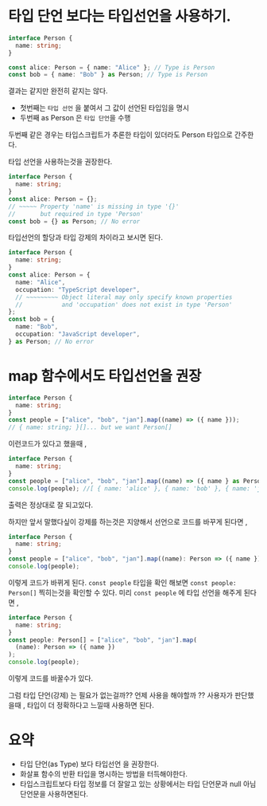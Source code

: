 # 타입 단언 보다는 타입선언을 사용하기.

```ts
interface Person {
  name: string;
}

const alice: Person = { name: "Alice" }; // Type is Person
const bob = { name: "Bob" } as Person; // Type is Person
```

결과는 같지만 완전히 같지는 않다.

- 첫번째는 `타입 선언` 을 붙여서 그 값이 선언된 타입임을 명시
- 두번째 as Person 은 `타입 단언`을 수행

두번째 같은 경우는 타입스크립트가 추론한 타입이 있더라도 Person 타입으로 간주한다.

타입 선언을 사용하는것을 권장한다.

```ts
interface Person {
  name: string;
}
const alice: Person = {};
// ~~~~~ Property 'name' is missing in type '{}'
//       but required in type 'Person'
const bob = {} as Person; // No error
```

타입선언의 할당과 타입 강제의 차이라고 보시면 된다.

```ts
interface Person {
  name: string;
}
const alice: Person = {
  name: "Alice",
  occupation: "TypeScript developer",
  // ~~~~~~~~~ Object literal may only specify known properties
  //           and 'occupation' does not exist in type 'Person'
};
const bob = {
  name: "Bob",
  occupation: "JavaScript developer",
} as Person; // No error
```

# map 함수에서도 타입선언을 권장

```ts
interface Person {
  name: string;
}
const people = ["alice", "bob", "jan"].map((name) => ({ name }));
// { name: string; }[]... but we want Person[]
```

이런코드가 있다고 했을때 ,

```ts
interface Person {
  name: string;
}
const people = ["alice", "bob", "jan"].map((name) => ({ name } as Person)); // Type is Person[]
console.log(people); //[ { name: 'alice' }, { name: 'bob' }, { name: 'jan' } ]
```

출력은 정상대로 잘 되고있다.

하지만 앞서 말했다싶이 강제를 하는것은 지양해서 선언으로 코드를 바꾸게 된다면 ,

```ts
interface Person {
  name: string;
}
const people = ["alice", "bob", "jan"].map((name): Person => ({ name })); // Type is Person[]
console.log(people);
```

이렇게 코드가 바뀌게 된다.
`const people` 타입을 확인 해보면 `const people: Person[]` 찍히는것을 확인할 수 있다.
미리 `const people` 에 타입 선언을 해주게 된다면 ,

```ts
interface Person {
  name: string;
}
const people: Person[] = ["alice", "bob", "jan"].map(
  (name): Person => ({ name })
);
console.log(people);
```

이렇게 코드를 바꿀수가 있다.

그럼 타입 단언(강제) 는 필요가 없는걸까?? 언제 사용을 해야할까 ??
사용자가 판단했을때 , 타입이 더 정확하다고 느낄때 사용하면 된다.

# 요약

- 타입 단언(as Type) 보다 타입선언 을 권장한다.
- 화살표 함수의 반환 타입을 명시하는 방법을 터득해야한다.
- 타입스크립트보다 타입 정보를 더 잘알고 있는 상황에서는 타입 단언문과 null 아님 단언문을 사용하면된다.
